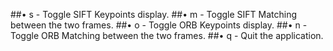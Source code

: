 ##• 	s - Toggle SIFT Keypoints display.
##•	m - Toggle SIFT Matching between the two frames.
##•	o - Toggle ORB Keypoints display.
##•	n - Toggle ORB Matching between the two frames.
##•	q - Quit the application.
